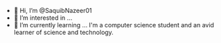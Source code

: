 - 👋 Hi, I’m @SaquibNazeer01
- 👀 I’m interested in ...
- 🌱 I’m currently learning ...
 I'm a computer science student and an avid learner of science and technology.

<!---
SaquibNazeer01/SaquibNazeer01 is a ✨ special ✨ repository because its `README.md` (this file) appears on your GitHub profile.
You can click the Preview link to take a look at your changes.
--->

